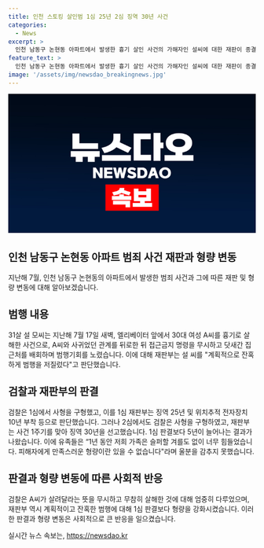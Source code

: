 ```yaml
---
title: 인천 스토킹 살인범 1심 25년 2심 징역 30년 사건
categories:
  - News
excerpt: >
  인천 남동구 논현동 아파트에서 발생한 흉기 살인 사건의 가해자인 설씨에 대한 재판이 종결되었습니다. 31살 설씨는 헤어진 여성 A씨를 살해하고, 피해자의 어머니까지 다친 사건으로 사형이 구형되었습니다. 1심에서는 징역 25년을 선고받았지만, 2심에서는 사형이 확정되며 유가족은 불만을 토로했습니다. 재판부는 설씨의 잔혹한 범행에 대해 강한 비난을 했으며, 1심 판결을 부당하다고 판단하여 징역을 30년으로 확정했습니다.
feature_text: >
  인천 남동구 논현동 아파트에서 발생한 흉기 살인 사건의 가해자인 설씨에 대한 재판이 종결되었습니다. 31살 설씨는 헤어진 여성 A씨를 살해하고, 피해자의 어머니까지 다친 사건으로 사형이 구형되었습니다. 1심에서는 징역 25년을 선고받았지만, 2심에서는 사형이 확정되며 유가족은 불만을 토로했습니다. 재판부는 설씨의 잔혹한 범행에 대해 강한 비난을 했으며, 1심 판결을 부당하다고 판단하여 징역을 30년으로 확정했습니다.
image: '/assets/img/newsdao_breakingnews.jpg'
---
```


<p><img src="/assets/img/newsdao_breakingnews.jpg" alt="pcversion 속보" /></p>

<h2 data-ke-size="size26">인천 남동구 논현동 아파트 범죄 사건 재판과 형량 변동</h2>

<p data-ke-size="size16">지난해 7월, 인천 남동구 논현동의 아파트에서 발생한 범죄 사건과 그에 따른 재판 및 형량 변동에 대해 알아보겠습니다.</p>

<h2 data-ke-size="size24">범행 내용</h2>

<p data-ke-size="size16">31살 설 모씨는 지난해 7월 17일 새벽, 엘리베이터 앞에서 30대 여성 A씨를 흉기로 살해한 사건으로, A씨와 사귀었던 관계를 뒤로한 뒤 접근금지 명령을 무시하고 닷새간 집 근처를 배회하며 범행기회를 노렸습니다. 이에 대해 재판부는 설 씨를 "계획적으로 잔혹하게 범행을 저질렀다"고 판단했습니다.</p>

<h2 data-ke-size="size24">검찰과 재판부의 판결</h2>

<p data-ke-size="size16">검찰은 1심에서 사형을 구형했고, 이를 1심 재판부는 징역 25년 및 위치추적 전자장치 10년 부착 등으로 판단했습니다. 그러나 2심에서도 검찰은 사형을 구형하였고, 재판부는 사건 1주기를 맞아 징역 30년을 선고했습니다. 1심 판결보다 5년이 늘어나는 결과가 나왔습니다. 이에 유족들은 “1년 동안 저희 가족은 슬퍼할 겨를도 없이 너무 힘들었습니다. 피해자에게 만족스러운 형량이란 있을 수 없습니다"라며 울분을 감추지 못했습니다.</p>

<h2 data-ke-size="size24">판결과 형량 변동에 따른 사회적 반응</h2>

<p data-ke-size="size16">검찰은 A씨가 살려달라는 뜻을 무시하고 무참히 살해한 것에 대해 엄중히 다루었으며, 재판부 역시 계획적이고 잔혹한 범행에 대해 1심 판결보다 형량을 강화시켰습니다. 이러한 판결과 형량 변동은 사회적으로 큰 반응을 일으켰습니다.</p>
실시간 뉴스 속보는, <a href="https://newsdao.kr" rel="dofollow">https://newsdao.kr</a>


